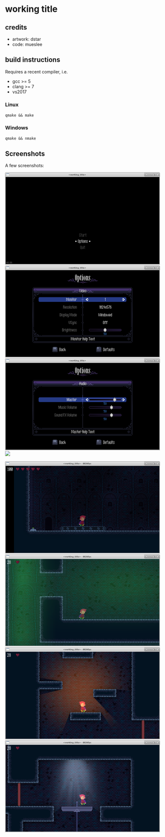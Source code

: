 # working title

## credits

- artwork: dstar
- code: mueslee


## build instructions

Requires a recent compiler, i.e.
- gcc >= 5
- clang >= 7 
- vs2017

### Linux
```
qmake && make 
```

### Windows
```
qmake && nmake 
```


## Screenshots

A few screenshots:

![](./doc/menu_1.png)
![](./doc/menu_2.png)
![](./doc/menu_3.png)
![](./doc/menu_4.png)

![](./doc/game_1.png)
![](./doc/game_2.png)
![](./doc/game_3.png)
![](./doc/game_4.png)
